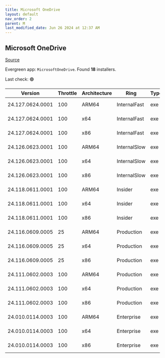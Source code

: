 ```yaml
---
title: Microsoft OneDrive
layout: default
nav_order: 2
parent: M
last_modified_date: Jun 26 2024 at 12:37 AM
---
```


## Microsoft OneDrive

[Source](https://onedrive.live.com/)

Evergreen app: `MicrosoftOneDrive`. Found **18** installers.

Last check: 🟢

| Version          | Throttle | Architecture | Ring         | Type | Sha256                                                           | URI                                                                                                                                                                  |
| ---------------- | -------- | ------------ | ------------ | ---- | ---------------------------------------------------------------- | -------------------------------------------------------------------------------------------------------------------------------------------------------------------- |
| 24.127.0624.0001 | 100      | ARM64        | InternalFast | exe  | 1acbf9bacd86fac747faf237107799b03b5a3d173679ff01c6517a0cd0703a9c | [https://oneclient.sfx.ms/Win/Installers/24.127.0624.0001/arm64/OneDriveSetup.exe](https://oneclient.sfx.ms/Win/Installers/24.127.0624.0001/arm64/OneDriveSetup.exe) |
| 24.127.0624.0001 | 100      | x64          | InternalFast | exe  | 6c6819968e07e906497f1eccb4a5062a2e19b586678a605e4bd65b66f688fd09 | [https://oneclient.sfx.ms/Win/Installers/24.127.0624.0001/amd64/OneDriveSetup.exe](https://oneclient.sfx.ms/Win/Installers/24.127.0624.0001/amd64/OneDriveSetup.exe) |
| 24.127.0624.0001 | 100      | x86          | InternalFast | exe  | b113b45084cd41012705eba09eb0fa97d1f1cd5d74975901ccc181ef37708654 | [https://oneclient.sfx.ms/Win/Installers/24.127.0624.0001/OneDriveSetup.exe](https://oneclient.sfx.ms/Win/Installers/24.127.0624.0001/OneDriveSetup.exe)             |
| 24.126.0623.0001 | 100      | ARM64        | InternalSlow | exe  | 85d237d5a31042e2e21892863782fab48dc972aa083892d3514eba3f0750c9da | [https://oneclient.sfx.ms/Win/Installers/24.126.0623.0001/arm64/OneDriveSetup.exe](https://oneclient.sfx.ms/Win/Installers/24.126.0623.0001/arm64/OneDriveSetup.exe) |
| 24.126.0623.0001 | 100      | x64          | InternalSlow | exe  | 9a7e3ba369e456a6b019577ffd78851f05af2a4d685446412484ac4016336964 | [https://oneclient.sfx.ms/Win/Installers/24.126.0623.0001/amd64/OneDriveSetup.exe](https://oneclient.sfx.ms/Win/Installers/24.126.0623.0001/amd64/OneDriveSetup.exe) |
| 24.126.0623.0001 | 100      | x86          | InternalSlow | exe  | c4fac8c0d749a432b4b1f312c3309966e5129c914c0e81efd34c989e043b9121 | [https://oneclient.sfx.ms/Win/Installers/24.126.0623.0001/OneDriveSetup.exe](https://oneclient.sfx.ms/Win/Installers/24.126.0623.0001/OneDriveSetup.exe)             |
| 24.118.0611.0001 | 100      | ARM64        | Insider      | exe  | 966b7c078b6707525636d9e50544c9e5c1ef84a85360341fffc6c0a511642e5b | [https://oneclient.sfx.ms/Win/Installers/24.118.0611.0001/arm64/OneDriveSetup.exe](https://oneclient.sfx.ms/Win/Installers/24.118.0611.0001/arm64/OneDriveSetup.exe) |
| 24.118.0611.0001 | 100      | x64          | Insider      | exe  | f6983b56922c06c27254e54078e0c3a408a43d779588a93533a0f647ccc0b7c0 | [https://oneclient.sfx.ms/Win/Installers/24.118.0611.0001/amd64/OneDriveSetup.exe](https://oneclient.sfx.ms/Win/Installers/24.118.0611.0001/amd64/OneDriveSetup.exe) |
| 24.118.0611.0001 | 100      | x86          | Insider      | exe  | 78edffa7b87153505b9efc24928c66c819ade22e4adc6c447035960ccad4f029 | [https://oneclient.sfx.ms/Win/Installers/24.118.0611.0001/OneDriveSetup.exe](https://oneclient.sfx.ms/Win/Installers/24.118.0611.0001/OneDriveSetup.exe)             |
| 24.116.0609.0005 | 25       | ARM64        | Production   | exe  | e9e910aa2e10441fdb69e15a3db1b79ef33a1dea424a30372a6dccd50bccf5e5 | [https://oneclient.sfx.ms/Win/Installers/24.116.0609.0005/arm64/OneDriveSetup.exe](https://oneclient.sfx.ms/Win/Installers/24.116.0609.0005/arm64/OneDriveSetup.exe) |
| 24.116.0609.0005 | 25       | x64          | Production   | exe  | a559c852a6dbfac3c1c2616657df077fdcfa741853d9520449ef556baca4b4d5 | [https://oneclient.sfx.ms/Win/Installers/24.116.0609.0005/amd64/OneDriveSetup.exe](https://oneclient.sfx.ms/Win/Installers/24.116.0609.0005/amd64/OneDriveSetup.exe) |
| 24.116.0609.0005 | 25       | x86          | Production   | exe  | f46b56749e663538a30be46789341564934d2ffbffa47793908ccc96e0b34acc | [https://oneclient.sfx.ms/Win/Installers/24.116.0609.0005/OneDriveSetup.exe](https://oneclient.sfx.ms/Win/Installers/24.116.0609.0005/OneDriveSetup.exe)             |
| 24.111.0602.0003 | 100      | ARM64        | Production   | exe  | afccb35b764f01ed0ee012c033da09f99fede6b868b0b6c55b95111f083467e1 | [https://oneclient.sfx.ms/Win/Installers/24.111.0602.0003/arm64/OneDriveSetup.exe](https://oneclient.sfx.ms/Win/Installers/24.111.0602.0003/arm64/OneDriveSetup.exe) |
| 24.111.0602.0003 | 100      | x64          | Production   | exe  | bd27b0d07b813e59f909f2bd77c2c794834e8d926c111f6dfbc0bf46d37adeac | [https://oneclient.sfx.ms/Win/Installers/24.111.0602.0003/amd64/OneDriveSetup.exe](https://oneclient.sfx.ms/Win/Installers/24.111.0602.0003/amd64/OneDriveSetup.exe) |
| 24.111.0602.0003 | 100      | x86          | Production   | exe  | 80cd3294bcd2822d4f23eb52d0d47ba2ab4495db320f8511c78e2c89b47d405f | [https://oneclient.sfx.ms/Win/Installers/24.111.0602.0003/OneDriveSetup.exe](https://oneclient.sfx.ms/Win/Installers/24.111.0602.0003/OneDriveSetup.exe)             |
| 24.010.0114.0003 | 100      | ARM64        | Enterprise   | exe  | 4959404b563a9813bd2e6ee361aad266135165676003db76dc173671f12cc390 | [https://oneclient.sfx.ms/Win/Installers/24.010.0114.0003/arm64/OneDriveSetup.exe](https://oneclient.sfx.ms/Win/Installers/24.010.0114.0003/arm64/OneDriveSetup.exe) |
| 24.010.0114.0003 | 100      | x64          | Enterprise   | exe  | 6d02a25e10f441976e856d9672c174a5c2e3f9966eca2934f2f701c00d2bfbf6 | [https://oneclient.sfx.ms/Win/Installers/24.010.0114.0003/amd64/OneDriveSetup.exe](https://oneclient.sfx.ms/Win/Installers/24.010.0114.0003/amd64/OneDriveSetup.exe) |
| 24.010.0114.0003 | 100      | x86          | Enterprise   | exe  | 18c63fb18ead14f73d690567c7854375214cf9e34fae721f78fe4fc86f64d4cf | [https://oneclient.sfx.ms/Win/Installers/24.010.0114.0003/OneDriveSetup.exe](https://oneclient.sfx.ms/Win/Installers/24.010.0114.0003/OneDriveSetup.exe)             |
